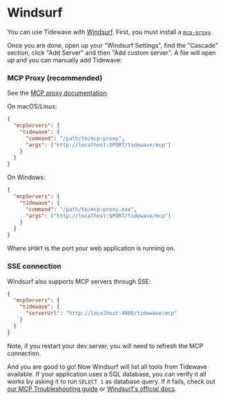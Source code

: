 # Windsurf

You can use Tidewave with [Windsurf](https://windsurf.com/). First, you must
install a [`mcp-proxy`](../guides/mcp_proxy.md).

Once you are done, open up your "Windsurf Settings", find the "Cascade" section,
click "Add Server" and then "Add custom server". A file will open up and you can
manually add Tidewave:

<!-- tabs-open -->

### MCP Proxy (recommended)

See the [MCP proxy documentation](guides/mcp_proxy.md).

On macOS/Linux:

```json
{
  "mcpServers": {
    "tidewave": {
      "command": "/path/to/mcp-proxy",
      "args": ["http://localhost:$PORT/tidewave/mcp"]
    }
  }
}
```

On Windows:

```json
{
  "mcpServers": {
    "tidewave": {
      "command": "/path/to/mcp-proxy.exe",
      "args": ["http://localhost:$PORT/tidewave/mcp"]
    }
  }
}
```

Where `$PORT` is the port your web application is running on.

### SSE connection

Windsurf also supports MCP servers through SSE:

```json
{
  "mcpServers": {
    "tidewave": {
      "serverUrl": "http://localhost:4000/tidewave/mcp"
    }
  }
}
```

Note, if you restart your dev server, you will need to refresh the MCP connection.

<!-- tabs-close -->

And you are good to go! Now Windsurf will list all tools from Tidewave
available. If your application uses a SQL database, you can verify it
all works by asking it to run `SELECT 1` as database query.
If it fails, check out [our MCP Troubleshooting guide](mcp_troubleshooting.md)
or [Windsurf's official docs](https://docs.windsurf.com/windsurf/mcp#configuring-mcp).

